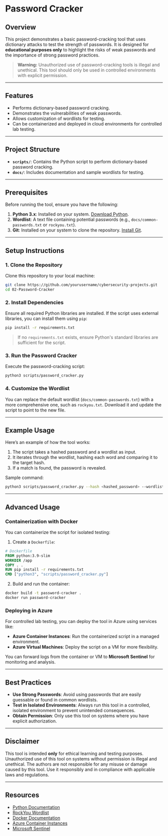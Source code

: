 # Password Cracker

## Overview

This project demonstrates a basic password-cracking tool that uses dictionary attacks to test the strength of passwords. It is designed for **educational purposes only** to highlight the risks of weak passwords and the importance of strong password practices.

> **Warning:** Unauthorized use of password-cracking tools is illegal and unethical. This tool should only be used in controlled environments with explicit permission.

---

## Features

- Performs dictionary-based password cracking.
- Demonstrates the vulnerabilities of weak passwords.
- Allows customization of wordlists for testing.
- Can be containerized and deployed in cloud environments for controlled lab testing.

---

## Project Structure

- **`scripts/`**: Contains the Python script to perform dictionary-based password cracking.
- **`docs/`**: Includes documentation and sample wordlists for testing.

---

## Prerequisites

Before running the tool, ensure you have the following:

1. **Python 3.x**: Installed on your system. [Download Python](https://www.python.org/downloads/).
2. **Wordlist**: A text file containing potential passwords (e.g., `docs/common-passwords.txt` or `rockyou.txt`).
3. **Git**: Installed on your system to clone the repository. [Install Git](https://git-scm.com/book/en/v2/Getting-Started-Installing-Git).

---

## Setup Instructions

### 1. Clone the Repository

Clone this repository to your local machine:

```bash
git clone https://github.com/yourusername/cybersecurity-projects.git
cd 02-Password-Cracker
```

### 2. Install Dependencies

Ensure all required Python libraries are installed. If the script uses external libraries, you can install them using `pip`:

```bash
pip install -r requirements.txt
```

> If no `requirements.txt` exists, ensure Python's standard libraries are sufficient for the script.

### 3. Run the Password Cracker

Execute the password-cracking script:

```bash
python3 scripts/password_cracker.py
```

### 4. Customize the Wordlist

You can replace the default wordlist (`docs/common-passwords.txt`) with a more comprehensive one, such as `rockyou.txt`. Download it and update the script to point to the new file.

---

## Example Usage

Here’s an example of how the tool works:

1. The script takes a hashed password and a wordlist as input.
2. It iterates through the wordlist, hashing each word and comparing it to the target hash.
3. If a match is found, the password is revealed.

Sample command:

```bash
python3 scripts/password_cracker.py --hash <hashed_password> --wordlist docs/common-passwords.txt
```

---

## Advanced Usage

### Containerization with Docker

You can containerize the script for isolated testing:

1. Create a `Dockerfile`:

```dockerfile
# Dockerfile
FROM python:3.9-slim
WORKDIR /app
COPY . .
RUN pip install -r requirements.txt
CMD ["python3", "scripts/password_cracker.py"]
```

2. Build and run the container:

```bash
docker build -t password-cracker .
docker run password-cracker
```

### Deploying in Azure

For controlled lab testing, you can deploy the tool in Azure using services like:

- **Azure Container Instances**: Run the containerized script in a managed environment.
- **Azure Virtual Machines**: Deploy the script on a VM for more flexibility.

You can forward logs from the container or VM to **Microsoft Sentinel** for monitoring and analysis.

---

## Best Practices

- **Use Strong Passwords**: Avoid using passwords that are easily guessable or found in common wordlists.
- **Test in Isolated Environments**: Always run this tool in a controlled, isolated environment to prevent unintended consequences.
- **Obtain Permission**: Only use this tool on systems where you have explicit authorization.

---

## Disclaimer

This tool is intended **only** for ethical learning and testing purposes. Unauthorized use of this tool on systems without permission is illegal and unethical. The authors are not responsible for any misuse or damage caused by this tool. Use it responsibly and in compliance with applicable laws and regulations.

---

## Resources

- [Python Documentation](https://docs.python.org/3/)
- [RockYou Wordlist](https://github.com/brannondorsey/naive-hashcat/releases/download/data/rockyou.txt)
- [Docker Documentation](https://docs.docker.com/)
- [Azure Container Instances](https://learn.microsoft.com/en-us/azure/container-instances/)
- [Microsoft Sentinel](https://learn.microsoft.com/en-us/azure/sentinel/)